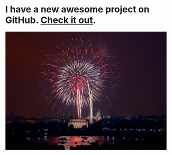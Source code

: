# I have a new awesome project on GitHub. [Check it out](https://github.com/Chunky-dev-hero/awesomeproject).

<p align="center">
  <img src ="https://github.com/Chunky-dev-hero/awesomeproject/blob/master/independence-day-825621_1280.jpg" />
</p>
